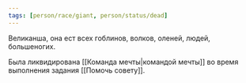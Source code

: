 ```yaml
---
tags: [person/race/giant, person/status/dead]
---
```


Великанша, она ест всех гоблинов, волков, оленей, людей, большеногих.

Была ликвидирована [[Команда мечты|командой мечты]] во время выполнения задания [[Помочь совету]].
